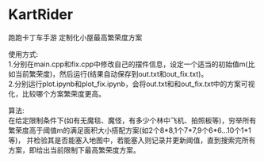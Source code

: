 # KartRider
跑跑卡丁车手游
定制化小屋最高繁荣度方案

使用方式:  
1.分别在main.cpp和fix.cpp中修改自己的摆件信息，设定一个适当的初始值m(比如当前繁荣度)，然后运行(结果自动保存到out.txt和out_fix.txt)。  
2.分别运行plot.ipynb和plot_fix.ipynb，会将out.txt和和out_fix.txt中的方案可视化，比较哪个方案繁荣度更高。

算法:  
在给定限制条件下(如有无魔毯、魔怪，有多少个林中飞机、拍照板等)，穷举所有繁荣度高于阈值m的满足面积大小搭配方案(如2个8\*8,1个7\*7,9个6\*6...10个1\*1等)，
并检验其是否能塞入地图中，若能塞入则记录并更新阈值，直到搜索完所有方案，即给出当前限制下最高繁荣度方案。
